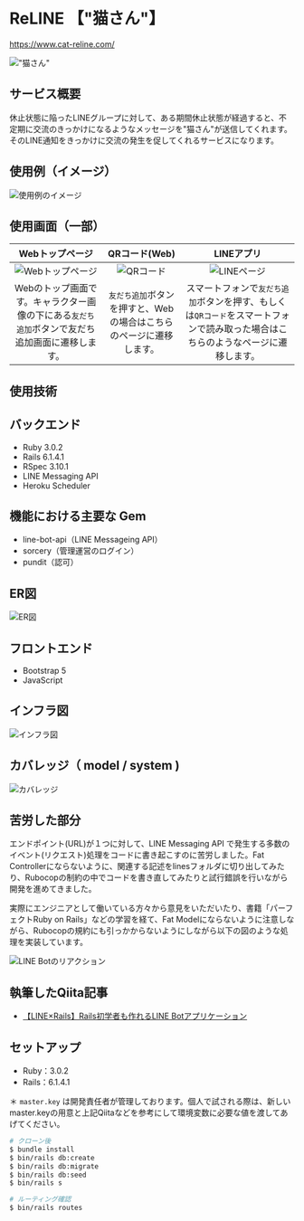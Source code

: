 # ReLINE 【"猫さん"】

https://www.cat-reline.com/

!["猫さん"](/readme-images/cat.jpg)

## サービス概要

休止状態に陥ったLINEグループに対して、ある期間休止状態が経過すると、不定期に交流のきっかけになるようなメッセージを"猫さん"が送信してくれます。そのLINE通知をきっかけに交流の発生を促してくれるサービスになります。

## 使用例（イメージ）

![使用例のイメージ](/readme-images/example.jpg)

## 使用画面（一部）

| Webトップページ | QRコード(Web) | LINEアプリ |
|:---:|:---:|:---:|
| ![Webトップページ](/readme-images/web-top-page.jpg) | ![QRコード](/readme-images/qr-code.jpg) |  ![LINEページ](/readme-images/line-page.jpg) |
|Webのトップ画面です。キャラクター画像の下にある`友だち追加`ボタンで友だち追加画面に遷移します。|`友だち追加`ボタンを押すと、Webの場合はこちらのページに遷移します。|スマートフォンで`友だち追加`ボタンを押す、もしくは`QRコード`をスマートフォンで読み取った場合はこちらのようなページに遷移します。|

## 使用技術

## バックエンド

- Ruby 3.0.2
- Rails 6.1.4.1
- RSpec 3.10.1
- LINE Messaging API
- Heroku Scheduler

## 機能における主要な Gem

- line-bot-api（LINE Messageing API）
- sorcery（管理運営のログイン）
- pundit（認可）

## ER図

![ER図](/readme-images/reline-er.jpg)

## フロントエンド

- Bootstrap 5
- JavaScript

## インフラ図

![インフラ図](/readme-images/reline-infra.jpg)

## カバレッジ（ model / system )

![カバレッジ](/readme-images/coverage.jpg)

## 苦労した部分

エンドポイント(URL)が１つに対して、LINE Messaging API で発生する多数のイベント(リクエスト)処理をコードに書き起こすのに苦労しました。Fat Controllerにならないように、関連する記述をlinesフォルダに切り出してみたり、Rubocopの制約の中でコードを書き直してみたりと試行錯誤を行いながら開発を進めてきました。


実際にエンジニアとして働いている方々から意見をいただいたり、書籍「パーフェクトRuby on Rails」などの学習を経て、Fat Modelにならないように注意しながら、Rubocopの規約にも引っかからないようにしながら以下の図のような処理を実装しています。

![LINE Botのリアクション](/readme-images/line-bot-reaction.jpg)

## 執筆したQiita記事

- [【LINE×Rails】Rails初学者も作れるLINE Botアプリケーション](https://qiita.com/Tsuchiy_2/items/4e8c038f58c23b57b0be)

## セットアップ

- Ruby：3.0.2
- Rails：6.1.4.1

＊ `master.key` は開発責任者が管理しております。個人で試される際は、新しいmaster.keyの用意と上記Qiitaなどを参考にして環境変数に必要な値を渡してあげてください。

```bash
# クローン後
$ bundle install
$ bin/rails db:create
$ bin/rails db:migrate
$ bin/rails db:seed
$ bin/rails s

# ルーティング確認
$ bin/rails routes
```
